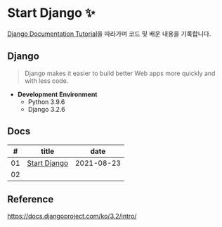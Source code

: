 # Start Django ✨
[Django Documentation Tutorial](https://docs.djangoproject.com/ko/3.2/intro/)을 따라가며 코드 및 배운 내용을 기록합니다.



## Django
> Django makes it easier to build better Web apps more quickly and with less code.



- **Development Environment**
  - Python 3.9.6
  - Django 3.2.6



## Docs

|  #   |                title                 |    date    |
| :--: | :----------------------------------: | :--------: |
|  01  | [Start Django](docs/01-start_django) | 2021-08-23 |
|  02  |                                      |            |



## Reference
https://docs.djangoproject.com/ko/3.2/intro/
